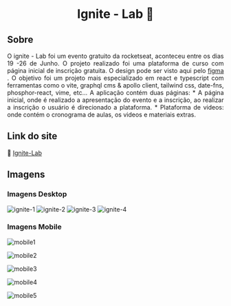 <!-- TITLE -->
 <h1 align="center" id="top"> Ignite - Lab 🚀</h1>

<!-- SOBRE -->
<h2 id="sobre"> Sobre </h2>
<p align="justify">
 O ignite - Lab foi um evento gratuito da rocketseat, aconteceu entre os dias 19 -26 de Junho. O projeto realizado foi uma plataforma de curso com página inicial de inscrição gratuita. O design pode ser visto aqui pelo <a href="https://www.figma.com/file/12TcMzv0z2Tl5Yqo0Uyisd/Plataforma-de-evento---Ignite-Lab-(Community)?node-id=0%3A19" target="_blank">figma </a>. O objetivo foi um projeto mais especializado em react e typescript com ferramentas como o vite, graphql cms & apollo client, tailwind css, date-fns, phosphor-react, vime, etc... 
A aplicação contém duas páginas: 
 * A página inicial, onde é realizado a apresentação do evento e a inscrição, ao realizar a inscrição o usuário é direcionado a plataforma.
 * Plataforma de videos: onde contém o cronograma de aulas, os videos e materiais extras.

<h2 id="site"> Link do site </h2>
<p>🔗 <a href="#" target="_blank"> Ignite-Lab </a>  </p>



<h2 id="imagens"> Imagens</h2>

<h3>Imagens Desktop </h3>

![ignite-1](https://user-images.githubusercontent.com/83131771/175817876-8ac9db5f-dad2-4cd0-906a-36e8afef4f73.png)
![ignite-2](https://user-images.githubusercontent.com/83131771/175817878-dc45a2ae-9b54-4069-a7da-b574bcad26fa.png)
![ignite-3](https://user-images.githubusercontent.com/83131771/175817879-bb8dbb02-d00d-40ff-bbd7-abef8282700c.png)
![ignite-4](https://user-images.githubusercontent.com/83131771/175817881-39b243bc-2d7b-4cf0-9cad-7f6a1b077cb0.png)

<h3>Imagens Mobile </h3>

![mobile1](https://user-images.githubusercontent.com/83131771/175818226-d41b2178-5bb3-4941-accc-4d8cb1e62b85.png)

![mobile2](https://user-images.githubusercontent.com/83131771/175818227-71eadf84-4370-4490-b687-c7555d982359.png)

![mobile3](https://user-images.githubusercontent.com/83131771/175818228-2bf93b26-ea9f-40bf-b985-51a3ea6bb5cd.png)

![mobile4](https://user-images.githubusercontent.com/83131771/175818282-c4cfdb33-2318-45b9-a418-3696ebdcd3e0.png)


![mobile5](https://user-images.githubusercontent.com/83131771/175818229-91359fc7-c872-4f6e-9b0d-ab12d25d26cf.png)
